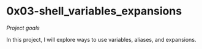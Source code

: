 # 0x03-shell_variables_expansions

*Project goals*

In this project, I will explore ways to use variables, aliases, and expansions.
